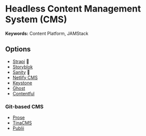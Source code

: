 # Headless Content Management System (CMS)

**Keywords:** Content Platform, JAMStack

## Options

- [Strapi](/strapi/README.md) 🌟
- [Storyblok](https://storyblok.com)
- [Sanity](/sanity/README.md) 🌟
- [Netlify CMS](https://netlifycms.org/)
- [Keystone](/keystonejs.md)
- [Ghost](https://ghost.org/)
- [Contentful](https://contentful.com)

### Git-based CMS

- [Prose](https://prose.io)
- [TinaCMS](https://github.com/tinacms/tinacms)
- [Publii](/publii.md)

<!--
https://retype.com/

https://jamstack.org/headless-cms/

https://craftercms.org
https://forestry.io
-->
